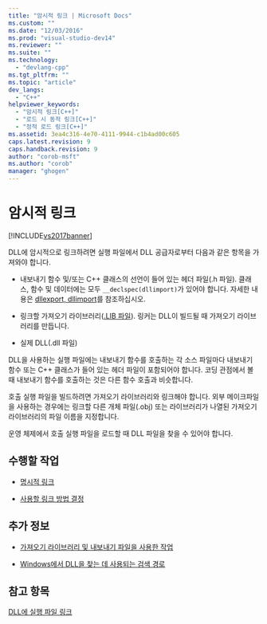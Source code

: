 ```yaml
---
title: "암시적 링크 | Microsoft Docs"
ms.custom: ""
ms.date: "12/03/2016"
ms.prod: "visual-studio-dev14"
ms.reviewer: ""
ms.suite: ""
ms.technology: 
  - "devlang-cpp"
ms.tgt_pltfrm: ""
ms.topic: "article"
dev_langs: 
  - "C++"
helpviewer_keywords: 
  - "암시적 링크[C++]"
  - "로드 시 동적 링크[C++]"
  - "정적 로드 링크[C++]"
ms.assetid: 3ea4c316-4e70-4111-9944-c1b4ad00c605
caps.latest.revision: 9
caps.handback.revision: 9
author: "corob-msft"
ms.author: "corob"
manager: "ghogen"
---
```

# 암시적 링크
[!INCLUDE[vs2017banner](../assembler/inline/includes/vs2017banner.md)]

DLL에 암시적으로 링크하려면 실행 파일에서 DLL 공급자로부터 다음과 같은 항목을 가져와야 합니다.  
  
-   내보내기 함수 및\/또는 C\+\+ 클래스의 선언이 들어 있는 헤더 파일\(.h 파일\).  클래스, 함수 및 데이터에는 모두 `__declspec(dllimport)`가 있어야 합니다. 자세한 내용은 [dllexport, dllimport](../cpp/dllexport-dllimport.md)를 참조하십시오.  
  
-   링크할 가져오기 라이브러리\([.LIB 파일](../build/reference/dot-lib-files-as-linker-input.md)\). 링커는 DLL이 빌드될 때 가져오기 라이브러리를 만듭니다.  
  
-   실제 DLL\(.dll 파일\)  
  
 DLL을 사용하는 실행 파일에는 내보내기 함수를 호출하는 각 소스 파일마다 내보내기 함수 또는 C\+\+ 클래스가 들어 있는 헤더 파일이 포함되어야 합니다.  코딩 관점에서 볼 때 내보내기 함수를 호출하는 것은 다른 함수 호출과 비슷합니다.  
  
 호출 실행 파일을 빌드하려면 가져오기 라이브러리와 링크해야 합니다.  외부 메이크파일을 사용하는 경우에는 링크할 다른 개체 파일\(.obj\) 또는 라이브러리가 나열된 가져오기 라이브러리의 파일 이름을 지정합니다.  
  
 운영 체제에서 호출 실행 파일을 로드할 때 DLL 파일을 찾을 수 있어야 합니다.  
  
## 수행할 작업  
  
-   [명시적 링크](../build/linking-explicitly.md)  
  
-   [사용할 링크 방법 결정](../build/determining-which-linking-method-to-use.md)  
  
## 추가 정보  
  
-   [가져오기 라이브러리 및 내보내기 파일을 사용한 작업](../build/reference/working-with-import-libraries-and-export-files.md)  
  
-   [Windows에서 DLL을 찾는 데 사용되는 검색 경로](../build/search-path-used-by-windows-to-locate-a-dll.md)  
  
## 참고 항목  
 [DLL에 실행 파일 링크](../build/linking-an-executable-to-a-dll.md)